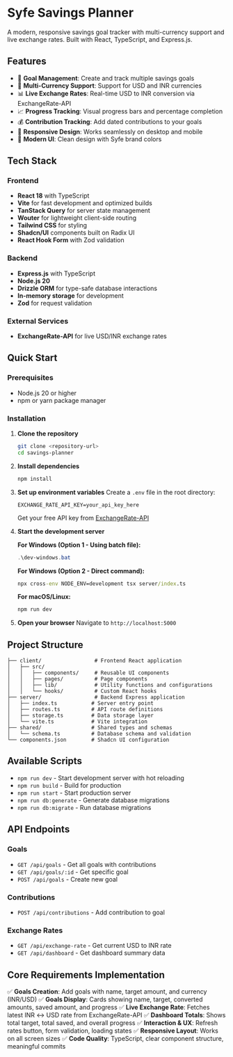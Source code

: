 # Syfe Savings Planner

A modern, responsive savings goal tracker with multi-currency support and live exchange rates. Built with React, TypeScript, and Express.js.

## Features

- 🎯 **Goal Management**: Create and track multiple savings goals
- 💱 **Multi-Currency Support**: Support for USD and INR currencies
- 📊 **Live Exchange Rates**: Real-time USD to INR conversion via ExchangeRate-API
- 📈 **Progress Tracking**: Visual progress bars and percentage completion
- 💰 **Contribution Tracking**: Add dated contributions to your goals
- 📱 **Responsive Design**: Works seamlessly on desktop and mobile
- 🎨 **Modern UI**: Clean design with Syfe brand colors

## Tech Stack

### Frontend
- **React 18** with TypeScript
- **Vite** for fast development and optimized builds
- **TanStack Query** for server state management
- **Wouter** for lightweight client-side routing
- **Tailwind CSS** for styling
- **Shadcn/UI** components built on Radix UI
- **React Hook Form** with Zod validation

### Backend
- **Express.js** with TypeScript
- **Node.js 20**
- **Drizzle ORM** for type-safe database interactions
- **In-memory storage** for development
- **Zod** for request validation

### External Services
- **ExchangeRate-API** for live USD/INR exchange rates

## Quick Start

### Prerequisites
- Node.js 20 or higher
- npm or yarn package manager

### Installation

1. **Clone the repository**
   ```bash
   git clone <repository-url>
   cd savings-planner
   ```

2. **Install dependencies**
   ```bash
   npm install
   ```

3. **Set up environment variables**
   Create a `.env` file in the root directory:
   ```env
   EXCHANGE_RATE_API_KEY=your_api_key_here
   ```

   Get your free API key from [ExchangeRate-API](https://app.exchangerate-api.com/sign-up)

4. **Start the development server**
   
   **For Windows (Option 1 - Using batch file):**
   ```powershell
   .\dev-windows.bat
   ```
   
   **For Windows (Option 2 - Direct command):**
   ```cmd
   npx cross-env NODE_ENV=development tsx server/index.ts
   ```
   
   **For macOS/Linux:**
   ```bash
   npm run dev
   ```

5. **Open your browser**
   Navigate to `http://localhost:5000`

## Project Structure

```
├── client/                 # Frontend React application
│   ├── src/
│   │   ├── components/     # Reusable UI components
│   │   ├── pages/          # Page components
│   │   ├── lib/            # Utility functions and configurations
│   │   └── hooks/          # Custom React hooks
├── server/                 # Backend Express application
│   ├── index.ts           # Server entry point
│   ├── routes.ts          # API route definitions
│   ├── storage.ts         # Data storage layer
│   └── vite.ts            # Vite integration
├── shared/                # Shared types and schemas
│   └── schema.ts          # Database schema and validation
└── components.json        # Shadcn UI configuration
```

## Available Scripts

- `npm run dev` - Start development server with hot reloading
- `npm run build` - Build for production
- `npm run start` - Start production server
- `npm run db:generate` - Generate database migrations
- `npm run db:migrate` - Run database migrations

## API Endpoints

### Goals
- `GET /api/goals` - Get all goals with contributions
- `GET /api/goals/:id` - Get specific goal
- `POST /api/goals` - Create new goal

### Contributions
- `POST /api/contributions` - Add contribution to goal

### Exchange Rates
- `GET /api/exchange-rate` - Get current USD to INR rate
- `GET /api/dashboard` - Get dashboard summary data

## Core Requirements Implementation

✅ **Goals Creation**: Add goals with name, target amount, and currency (INR/USD)
✅ **Goals Display**: Cards showing name, target, converted amounts, saved amount, and progress
✅ **Live Exchange Rate**: Fetches latest INR ↔ USD rate from ExchangeRate-API
✅ **Dashboard Totals**: Shows total target, total saved, and overall progress
✅ **Interaction & UX**: Refresh rates button, form validation, loading states
✅ **Responsive Layout**: Works on all screen sizes
✅ **Code Quality**: TypeScript, clear component structure, meaningful commits

